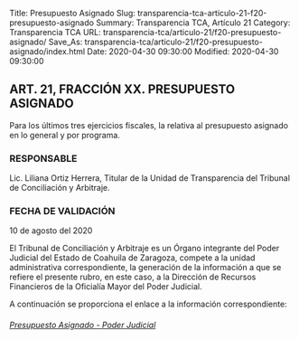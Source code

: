 Title: Presupuesto Asignado
Slug: transparencia-tca-articulo-21-f20-presupuesto-asignado
Summary: Transparencia TCA, Artículo 21
Category: Transparencia TCA
URL: transparencia-tca/articulo-21/f20-presupuesto-asignado/
Save_As: transparencia-tca/articulo-21/f20-presupuesto-asignado/index.html
Date: 2020-04-30 09:30:00
Modified: 2020-04-30 09:30:00


## ART. 21, FRACCIÓN XX. PRESUPUESTO ASIGNADO

Para los últimos tres ejercicios fiscales, la relativa al presupuesto asignado en lo general y por programa.

### RESPONSABLE

Lic. Liliana Ortiz Herrera, Titular de la Unidad de Transparencia del Tribunal de Conciliación y Arbitraje.

### FECHA DE VALIDACIÓN

10 de agosto del 2020

El Tribunal de Conciliación y Arbitraje es un Órgano integrante del Poder Judicial del Estado de Coahuila de Zaragoza, compete a la unidad administrativa correspondiente, la generación de la información a que se refiere el presente rubro, en este caso, a la Dirección de Recursos Financieros de la Oficialía Mayor del Poder Judicial.

A continuación se proporciona el enlace a la información correspondiente:

###### [Presupuesto Asignado - Poder Judicial](https://www.pjecz.gob.mx/transparencia/articulo-21/f20-presupuesto-asignado/)


